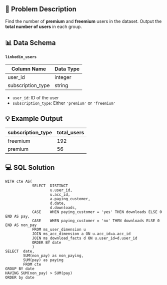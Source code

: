 ## 📝 Problem Description

Find the number of **premium** and **freemium** users in the dataset. Output the **total number of users** in each group.

## 📊 Data Schema

**`linkedin_users`**

| Column Name      | Data Type |
|------------------|-----------|
| user_id          | integer   |
| subscription_type| string    |

- `user_id`: ID of the user
- `subscription_type`: Either `'premium'` or `'freemium'`

## 💡 Example Output

| subscription_type | total_users |
|-------------------|-------------|
| freemium          | 192         |
| premium           | 56          |

## 💻 SQL Solution

```
WITH cte AS(
            SELECT  DISTINCT
                    u.user_id,
                    u.acc_id,
                    a.paying_customer,
                    d.date,
                    d.downloads,
            CASE    WHEN paying_customer = 'yes' THEN downloads ELSE 0 END AS pay,
            CASE    WHEN paying_customer = 'no' THEN downloads ELSE 0 END AS non_pay
            FROM ms_user_dimension u
            JOIN ms_acc_dimension a ON u.acc_id=a.acc_id
            JOIN ms_download_facts d ON u.user_id=d.user_id
            ORDER BY date
            )
SELECT  date,
        SUM(non_pay) as non_paying,
        SUM(pay) as paying
        FROM cte
GROUP BY date
HAVING SUM(non_pay) > SUM(pay)
ORDER by date

